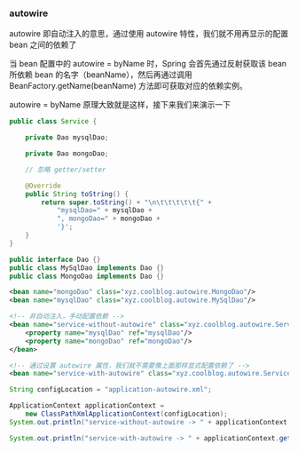 ### autowire

autowire 即自动注入的意思，通过使用 autowire 特性，我们就不用再显示的配置 bean 之间的依赖了

当 bean 配置中的 autowire = byName 时，Spring 会首先通过反射获取该 bean 所依赖 bean 的名字（beanName），然后再通过调用 BeanFactory.getName(beanName) 方法即可获取对应的依赖实例。

autowire = byName 原理大致就是这样，接下来我们来演示一下

```java
public class Service {

    private Dao mysqlDao;

    private Dao mongoDao;

    // 忽略 getter/setter

    @Override
    public String toString() {
        return super.toString() + "\n\t\t\t\t\t{" +
            "mysqlDao=" + mysqlDao +
            ", mongoDao=" + mongoDao +
            '}';
    }
}

public interface Dao {}
public class MySqlDao implements Dao {}
public class MongoDao implements Dao {}

```

```xml
<bean name="mongoDao" class="xyz.coolblog.autowire.MongoDao"/>
<bean name="mysqlDao" class="xyz.coolblog.autowire.MySqlDao"/>

<!-- 非自动注入，手动配置依赖 -->
<bean name="service-without-autowire" class="xyz.coolblog.autowire.Service" autowire="no">
    <property name="mysqlDao" ref="mysqlDao"/>
    <property name="mongoDao" ref="mongoDao"/>
</bean>

<!-- 通过设置 autowire 属性，我们就不需要像上面那样显式配置依赖了 -->
<bean name="service-with-autowire" class="xyz.coolblog.autowire.Service" autowire="byName"/>
```

```java
String configLocation = "application-autowire.xml";

ApplicationContext applicationContext = 
    new ClassPathXmlApplicationContext(configLocation);
System.out.println("service-without-autowire -> " + applicationContext.getBean("service-without-autowire"));

System.out.println("service-with-autowire -> " + applicationContext.getBean("service-with-autowire"));

```

